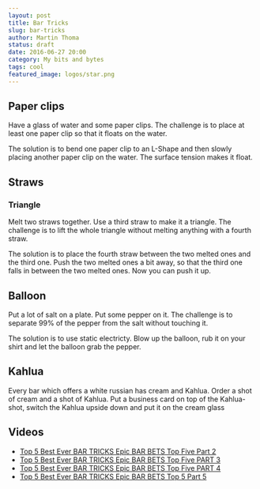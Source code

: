 ```yaml
---
layout: post
title: Bar Tricks
slug: bar-tricks
author: Martin Thoma
status: draft
date: 2016-06-27 20:00
category: My bits and bytes
tags: cool
featured_image: logos/star.png
---
```


## Paper clips

Have a glass of water and some paper clips. The challenge is to place at least one paper clip so that it floats on the water.

The solution is to bend one paper clip to an L-Shape and then slowly placing another paper clip on the water. The surface tension makes it float.


## Straws

### Triangle

Melt two straws together. Use a third straw to make it a triangle. The challenge is to lift the whole triangle without melting anything with a fourth straw.

The solution is to place the fourth straw between the two melted ones and the third one. Push the two melted ones a bit away, so that the third one falls in between the two melted ones. Now you can push it up.


## Balloon

Put a lot of salt on a plate. Put some pepper on it. The challenge is to separate 99% of the pepper from the salt without touching it.

The solution is to use static electricty. Blow up the balloon, rub it on your shirt and let the balloon grab the pepper.


## Kahlua

Every bar which offers a white russian has cream and Kahlua. Order a shot of cream and a shot of Kahlua. Put a business card on top of the Kahlua-shot, switch the Kahlua upside down and put it on the cream glass


## Videos

* [Top 5 Best Ever BAR TRICKS Epic BAR BETS Top Five Part 2](https://www.youtube.com/watch?annotation_id=annotation_348416853&feature=iv&src_vid=wrZ98Yd2Mt4&v=L7fzpF7L_Hc)
* [Top 5 Best Ever BAR TRICKS Epic BAR BETS Top Five PART 3](https://www.youtube.com/watch?v=095dwu4xu-w)
* [Top 5 Best Ever BAR TRICKS Epic BAR BETS Top Five PART 4](https://www.youtube.com/watch?v=sPv_HI-EmKQ)
* [Top 5 Best Ever BAR TRICKS Epic BAR BETS Top 5 Part 5](https://www.youtube.com/watch?v=iQDVy0meA0s)
